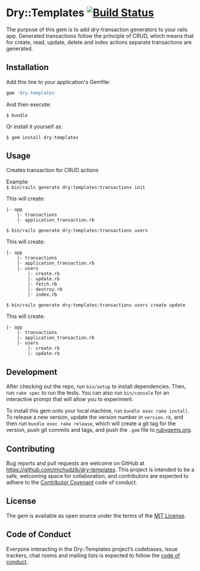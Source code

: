 # Dry::Templates [![Build Status](https://travis-ci.org/michudzik/dry-templates.svg?branch=master)](https://travis-ci.org/michudzik/dry-templates)
The purpose of this gem is to add dry-transaction generators to your rails app.
Generated transactions follow the principle of CRUD, which means that for create, read, update, delete and index actions separate transactions are generated.

## Installation

Add this line to your application's Gemfile:

```ruby
gem 'dry-templates'
```

And then execute:

    $ bundle

Or install it yourself as:

    $ gem install dry-templates

## Usage
Creates transaction for CRUD actions

Example:
<br/>
`$ bin/rails generate dry:templates:transactions init`

This will create:
```
|- app
    |- transactions
    |- application_transaction.rb
```
`$ bin/rails generate dry:templates:transactions users`

This will create:
```
|- app
    |- transactions
    |- application_transaction.rb
    |- users
        |- create.rb
        |- update.rb
        |- fetch.rb
        |- destroy.rb
        |- index.rb
```
`$ bin/rails generate dry:templates:transactions users create update`

This will create:
```
|- app
    |- transactions
    |- application_transaction.rb
    |- users
        |- create.rb
        |- update.rb
```

## Development

After checking out the repo, run `bin/setup` to install dependencies. Then, run `rake spec` to run the tests. You can also run `bin/console` for an interactive prompt that will allow you to experiment.

To install this gem onto your local machine, run `bundle exec rake install`. To release a new version, update the version number in `version.rb`, and then run `bundle exec rake release`, which will create a git tag for the version, push git commits and tags, and push the `.gem` file to [rubygems.org](https://rubygems.org).

## Contributing

Bug reports and pull requests are welcome on GitHub at https://github.com/michudzik/dry-templates. This project is intended to be a safe, welcoming space for collaboration, and contributors are expected to adhere to the [Contributor Covenant](http://contributor-covenant.org) code of conduct.

## License

The gem is available as open source under the terms of the [MIT License](https://opensource.org/licenses/MIT).

## Code of Conduct

Everyone interacting in the Dry::Templates project’s codebases, issue trackers, chat rooms and mailing lists is expected to follow the [code of conduct](https://github.com/[USERNAME]/dry-templates/blob/master/CODE_OF_CONDUCT.md).
